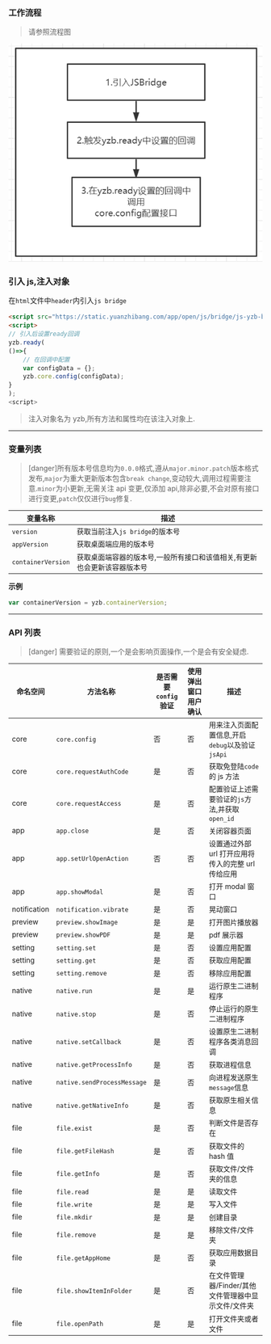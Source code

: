 ### **工作流程**

> 请参照流程图

![](../images/screenshot_1654686997675.png)

### **引入 js,注入对象**

在`html`文件中`header`内引入`js bridge`

```html
<script src="https://static.yuanzhibang.com/app/open/js/bridge/js-yzb-bridge-v0.0.19.js"></script>
<script>
// 引入后设置ready回调
yzb.ready(
()=>{
    // 在回调中配置
    var configData = {};
    yzb.core.config(configData);
}
);
<script>
```

> 注入对象名为 yzb,所有方法和属性均在该注入对象上.

---

### **变量列表**

> [danger]所有版本号信息均为`0.0.0`格式,遵从`major.minor.patch`版本格式发布,`major`为重大更新版本包含`break change`,变动较大,调用过程需要注意.`minor`为小更新,无需关注 api 变更,仅添加 api,除非必要,不会对原有接口进行变更,`patch`仅仅进行`bug`修复.

| 变量名称           | 描述                                                                     |
| ------------------ | ------------------------------------------------------------------------ |
| `version`          | 获取当前注入`js bridge`的版本号                                          |
| `appVersion`       | 获取桌面端应用的版本号                                                   |
| `containerVersion` | 获取桌面端容器的版本号,一般所有接口和该值相关,有更新也会更新该容器版本号 |

**示例**

```javascript
var containerVersion = yzb.containerVersion;
```

---

### **API 列表**

> [danger] 需要验证的原则,一个是会影响页面操作,一个是会有安全疑虑.

| 命名空间     | 方法名称                    | 是否需要`config`验证 | 使用弹出窗口用户确认 | 描述                                                |
| ------------ | --------------------------- | -------------------- | -------------------- | --------------------------------------------------- |
| core         | `core.config`               | 否                   | 否                   | 用来注入页面配置信息,开启`debug`以及验证`jsApi`     |
| core         | `core.requestAuthCode`      | 是                   | 否                   | 获取免登陆`code`的 js 方法                          |
| core         | `core.requestAccess`        | 是                   | 否                   | 配置验证上述需要验证的`js`方法,并获取`open_id`      |
| app          | `app.close`                 | 是                   | 否                   | 关闭容器页面                                        |
| app          | `app.setUrlOpenAction`      | 否                   | 否                   | 设置通过外部 url 打开应用将传入的完整 url 传给应用  |
| app          | `app.showModal`             | 是                   | 否                   | 打开 modal 窗口                                     |
| notification | `notification.vibrate`      | 是                   | 否                   | 晃动窗口                                            |
| preview      | `preview.showImage`         | 是                   | 是                   | 打开图片播放器                                      |
| preview      | `preview.showPDF`           | 是                   | 是                   | pdf 展示器                                          |
| setting      | `setting.set`               | 是                   | 否                   | 设置应用配置                                        |
| setting      | `setting.get`               | 是                   | 否                   | 获取应用配置                                        |
| setting      | `setting.remove`            | 是                   | 否                   | 移除应用配置                                        |
| native       | `native.run`                | 是                   | 是                   | 运行原生二进制程序                                  |
| native       | `native.stop`               | 是                   | 否                   | 停止运行的原生二进制程序                            |
| native       | `native.setCallback`        | 是                   | 否                   | 设置原生二进制程序各类消息回调                      |
| native       | `native.getProcessInfo`     | 是                   | 否                   | 获取进程信息                                        |
| native       | `native.sendProcessMessage` | 是                   | 否                   | 向进程发送原生`message`信息                         |
| native       | `native.getNativeInfo`      | 是                   | 否                   | 获取原生相关信息                                    |
| file         | `file.exist`                | 是                   | 否                   | 判断文件是否存在                                    |
| file         | `file.getFileHash`          | 是                   | 否                   | 获取文件的 hash 值                                  |
| file         | `file.getInfo`              | 是                   | 否                   | 获取文件/文件夹的信息                               |
| file         | `file.read`                 | 是                   | 是                   | 读取文件                                            |
| file         | `file.write`                | 是                   | 是                   | 写入文件                                            |
| file         | `file.mkdir`                | 是                   | 是                   | 创建目录                                            |
| file         | `file.remove`               | 是                   | 是                   | 移除文件/文件夹                                     |
| file         | `file.getAppHome`           | 是                   | 否                   | 获取应用数据目录                                    |
| file         | `file.showItemInFolder`     | 是                   | 否                   | 在文件管理器/Finder/其他文件管理器中显示文件/文件夹 |
| file         | `file.openPath`             | 是                   | 是                   | 打开文件夹或者文件                                  |
